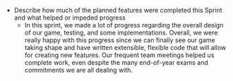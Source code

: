 - Describe how much of the planned features were completed this Sprint and what helped or impeded progress
    - In this sprint, we made a lot of progress regarding the overall design of our game, testing, and some implementations. Overall, we were really happy with this progress since we can finally see our game taking shape and have written extensible, flexible code that will allow for creating new features. Our frequent team meetings helped us complete work, even despite the many end-of-year exams and commitments we are all dealing with.
